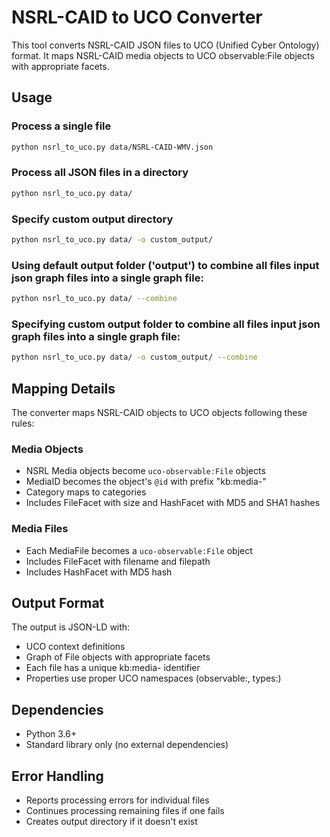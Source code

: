 # NSRL-CAID to UCO Converter

This tool converts NSRL-CAID JSON files to UCO (Unified Cyber Ontology) format. It maps NSRL-CAID media objects to UCO observable:File objects with appropriate facets.

## Usage

### Process a single file
```bash
python nsrl_to_uco.py data/NSRL-CAID-WMV.json
```

### Process all JSON files in a directory
```bash
python nsrl_to_uco.py data/
```

### Specify custom output directory
```bash
python nsrl_to_uco.py data/ -o custom_output/
```

### Using default output folder ('output') to combine all files input json graph files into a single graph file:
```bash
python nsrl_to_uco.py data/ --combine
```

### Specifying custom output folder to combine all files input json graph files into a single graph file:
```bash
python nsrl_to_uco.py data/ -o custom_output/ --combine
```

## Mapping Details

The converter maps NSRL-CAID objects to UCO objects following these rules:

### Media Objects
- NSRL Media objects become `uco-observable:File` objects
- MediaID becomes the object's `@id` with prefix "kb:media-"
- Category maps to categories
- Includes FileFacet with size and HashFacet with MD5 and SHA1 hashes

### Media Files
- Each MediaFile becomes a `uco-observable:File` object
- Includes FileFacet with filename and filepath
- Includes HashFacet with MD5 hash

## Output Format

The output is JSON-LD with:
- UCO context definitions
- Graph of File objects with appropriate facets
- Each file has a unique kb:media- identifier
- Properties use proper UCO namespaces (observable:, types:)

## Dependencies
- Python 3.6+
- Standard library only (no external dependencies)

## Error Handling
- Reports processing errors for individual files
- Continues processing remaining files if one fails
- Creates output directory if it doesn't exist

